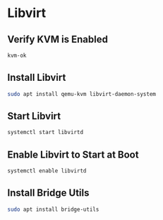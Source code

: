 # Libvirt

## Verify KVM is Enabled

```bash
kvm-ok
```

## Install Libvirt

```bash
sudo apt install qemu-kvm libvirt-daemon-system
```

## Start Libvirt

```bash
systemctl start libvirtd
```

## Enable Libvirt to Start at Boot

```bash
systemctl enable libvirtd
```

## Install Bridge Utils

```bash
sudo apt install bridge-utils
```
